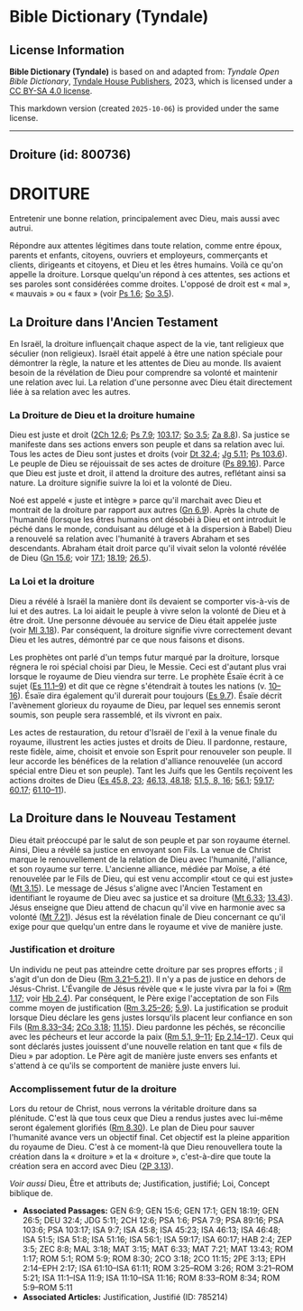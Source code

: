 # Bible Dictionary (Tyndale)

## License Information

**Bible Dictionary (Tyndale)** is based on and adapted from: _Tyndale Open Bible Dictionary_, [Tyndale House Publishers](https://tyndaleopenresources.com/), 2023, which is licensed under a [CC BY-SA 4.0 license](https://creativecommons.org/licenses/by-sa/4.0/legalcode.en).

This markdown version (created `2025-10-06`) is provided under the same license.



--------------------------------

## Droiture (id: 800736)

DROITURE
========

Entretenir une bonne relation, principalement avec Dieu, mais aussi avec autrui.

Répondre aux attentes légitimes dans toute relation, comme entre époux, parents et enfants, citoyens, ouvriers et employeurs, commerçants et clients, dirigeants et citoyens, et Dieu et les êtres humains. Voilà ce qu'on appelle la droiture. Lorsque quelqu'un répond à ces attentes, ses actions et ses paroles sont considérées comme droites. L'opposé de droit est « mal », « mauvais » ou « faux » (voir [Ps 1\.6](https://ref.ly/Ps1:6); [So 3\.5](https://ref.ly/Zeph3:5)).

La Droiture dans l'Ancien Testament
-----------------------------------

En Israël, la droiture influençait chaque aspect de la vie, tant religieux que séculier (non religieux). Israël était appelé à être une nation spéciale pour démontrer la règle, la nature et les attentes de Dieu au monde. Ils avaient besoin de la révélation de Dieu pour comprendre sa volonté et maintenir une relation avec lui. La relation d'une personne avec Dieu était directement liée à sa relation avec les autres.

### La Droiture de Dieu et la droiture humaine

Dieu est juste et droit ([2Ch 12\.6](https://ref.ly/2Chr12:6); [Ps 7\.9](https://ref.ly/Ps7:9); [103\.17](https://ref.ly/Ps103:17); [So 3\.5](https://ref.ly/Zeph3:5); [Za 8\.8](https://ref.ly/Zech8:8)). Sa justice se manifeste dans ses actions envers son peuple et dans sa relation avec lui. Tous les actes de Dieu sont justes et droits (voir [Dt 32\.4](https://ref.ly/Deut32:4); [Jg 5\.11](https://ref.ly/Judg5:11); [Ps 103\.6](https://ref.ly/Ps103:6)). Le peuple de Dieu se réjouissait de ses actes de droiture ([Ps 89\.16](https://ref.ly/Ps89:16)). Parce que Dieu est juste et droit, il attend la droiture des autres, reflétant ainsi sa nature. La droiture signifie suivre la loi et la volonté de Dieu.

Noé est appelé « juste et intègre » parce qu'il marchait avec Dieu et montrait de la droiture par rapport aux autres ([Gn 6\.9](https://ref.ly/Gen6:9)). Après la chute de l'humanité (lorsque les êtres humains ont désobéi à Dieu et ont introduit le péché dans le monde, conduisant au déluge et à la dispersion à Babel) Dieu a renouvelé sa relation avec l'humanité à travers Abraham et ses descendants. Abraham était droit parce qu'il vivait selon la volonté révélée de Dieu ([Gn 15\.6](https://ref.ly/Gen15:6); voir [17\.1](https://ref.ly/Gen17:1); [18\.19](https://ref.ly/Gen18:19); [26\.5](https://ref.ly/Gen26:5)).

### La Loi et la droiture

Dieu a révélé à Israël la manière dont ils devaient se comporter vis\-à\-vis de lui et des autres. La loi aidait le peuple à vivre selon la volonté de Dieu et à être droit. Une personne dévouée au service de Dieu était appelée juste (voir [Ml 3\.18](https://ref.ly/Mal3:18)). Par conséquent, la droiture signifie vivre correctement devant Dieu et les autres, démontré par ce que nous faisons et disons.

Les prophètes ont parlé d'un temps futur marqué par la droiture, lorsque régnera le roi spécial choisi par Dieu, le Messie. Ceci est d'autant plus vrai lorsque le royaume de Dieu viendra sur terre. Le prophète Ésaïe écrit à ce sujet ([Es 11\.1–9](https://ref.ly/Isa11:1-Isa11:9)) et dit que ce règne s'étendrait à toutes les nations (v. [10–16](https://ref.ly/Isa11:10-Isa11:16)). Ésaïe dira également qu'il durerait pour toujours ([Es 9\.7](https://ref.ly/Isa9:7)). Ésaïe décrit l'avènement glorieux du royaume de Dieu, par lequel ses ennemis seront soumis, son peuple sera rassemblé, et ils vivront en paix.

Les actes de restauration, du retour d'Israël de l'exil à la venue finale du royaume, illustrent les acties justes et droits de Dieu. Il pardonne, restaure, reste fidèle, aime, choisit et envoie son Esprit pour renouveler son peuple. Il leur accorde les bénéfices de la relation d'alliance renouvelée (un accord spécial entre Dieu et son peuple). Tant les Juifs que les Gentils reçoivent les actions droites de Dieu ([Es 45\.8, 23](https://ref.ly/Isa45:8,Isa45:23); [46\.13, 48\.18](https://ref.ly/Isa46:13,Isa46:48); [51\.5, 8, 16](https://ref.ly/Isa51:5,Isa51:8,Isa51:16); [56\.1](https://ref.ly/Isa56:1); [59\.17](https://ref.ly/Isa59:17); [60\.17](https://ref.ly/Isa60:17); [61\.10–11](https://ref.ly/Isa61:10-Isa61:11)).

La Droiture dans le Nouveau Testament
-------------------------------------

Dieu était préoccupé par le salut de son peuple et par son royaume éternel. Ainsi, Dieu a révélé sa justice en envoyant son Fils. La venue de Christ marque le renouvellement de la relation de Dieu avec l'humanité, l'alliance, et son royaume sur terre. L'ancienne alliance, médiée par Moïse, a été renouvelée par le Fils de Dieu, qui est venu accomplir «tout ce qui est juste» ([Mt 3\.15](https://ref.ly/Matt3:15)). Le message de Jésus s'aligne avec l'Ancien Testament en identifiant le royaume de Dieu avec sa justice et sa droiture ([Mt 6\.33](https://ref.ly/Matt6:33); [13\.43](https://ref.ly/Matt13:43)). Jésus enseigne que Dieu attend de chacun qu'il vive en harmonie avec sa volonté ([Mt 7\.21](https://ref.ly/Matt7:21)). Jésus est la révélation finale de Dieu concernant ce qu'il exige pour que quelqu'un entre dans le royaume et vive de manière juste.

### Justification et droiture

Un individu ne peut pas atteindre cette droiture par ses propres efforts ; il s'agit d'un don de Dieu ([Rm 3\.21–5\.21](https://ref.ly/Rom3:21-Rom5:21)). Il n'y a pas de justice en dehors de Jésus\-Christ. L'Évangile de Jésus révèle que « le juste vivra par la foi » ([Rm 1\.17](https://ref.ly/Rom1:17); voir [Hb 2\.4](https://ref.ly/Hab2:4)). Par conséquent, le Père exige l'acceptation de son Fils comme moyen de justification ([Rm 3\.25–26](https://ref.ly/Rom3:25-Rom3:26); [5\.9](https://ref.ly/Rom5:9)). La justification se produit lorsque Dieu déclare les gens justes lorsqu'ils placent leur confiance en son Fils ([Rm 8\.33–34](https://ref.ly/Rom8:33-Rom8:34); [2Co 3\.18](https://ref.ly/2Cor3:18); [11\.15](https://ref.ly/2Cor11:15)). Dieu pardonne les péchés, se réconcilie avec les pécheurs et leur accorde la paix ([Rm 5\.1, 9](https://ref.ly/Rom5:1,Rom5:9-Rom5:11)[–](https://ref.ly/Rom5:1)[11](https://ref.ly/Rom5:1,Rom5:9-Rom5:11); [Ep 2\.14–17](https://ref.ly/Eph2:14-Eph2:17)). Ceux qui sont déclarés justes jouissent d'une nouvelle relation en tant que « fils de Dieu » par adoption. Le Père agit de manière juste envers ses enfants et s'attend à ce qu'ils se comportent de manière juste envers lui.

### Accomplissement futur de la droiture

Lors du retour de Christ, nous verrons la véritable droiture dans sa plénitude. C'est là que tous ceux que Dieu a rendus justes avec lui\-même seront également glorifiés ([Rm 8\.30](https://ref.ly/Rom8:30)). Le plan de Dieu pour sauver l'humanité avance vers un objectif final. Cet objectif est la pleine apparition du royaume de Dieu. C'est à ce moment\-là que Dieu renouvellera toute la création dans la « droiture » et la « droiture », c'est\-à\-dire que toute la création sera en accord avec Dieu ([2P 3\.13](https://ref.ly/2Pet3:13)).

*Voir aussi* Dieu, Être et attributs de; Justification, justifié; Loi, Concept biblique de.

* **Associated Passages:** GEN 6:9; GEN 15:6; GEN 17:1; GEN 18:19; GEN 26:5; DEU 32:4; JDG 5:11; 2CH 12:6; PSA 1:6; PSA 7:9; PSA 89:16; PSA 103:6; PSA 103:17; ISA 9:7; ISA 45:8; ISA 45:23; ISA 46:13; ISA 46:48; ISA 51:5; ISA 51:8; ISA 51:16; ISA 56:1; ISA 59:17; ISA 60:17; HAB 2:4; ZEP 3:5; ZEC 8:8; MAL 3:18; MAT 3:15; MAT 6:33; MAT 7:21; MAT 13:43; ROM 1:17; ROM 5:1; ROM 5:9; ROM 8:30; 2CO 3:18; 2CO 11:15; 2PE 3:13; EPH 2:14–EPH 2:17; ISA 61:10–ISA 61:11; ROM 3:25–ROM 3:26; ROM 3:21–ROM 5:21; ISA 11:1–ISA 11:9; ISA 11:10–ISA 11:16; ROM 8:33–ROM 8:34; ROM 5:9–ROM 5:11
* **Associated Articles:** Justification, Justifié (ID: 785214)

